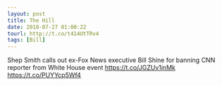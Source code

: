```yaml
---
layout: post
title: The Hill
date: 2018-07-27 01:00:22
tourl: http://t.co/t414UtTRv4
tags: [Bill]
---
```

Shep Smith calls out ex-Fox News executive Bill Shine for banning CNN reporter from White House event https://t.co/JGZUv1jnMk https://t.co/PUYYcp5Wf4